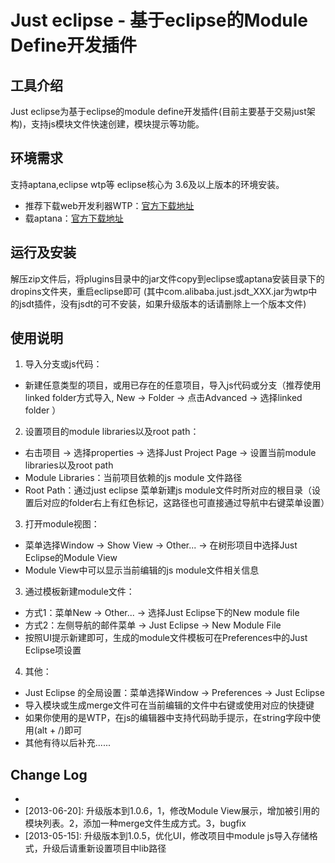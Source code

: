 # Just eclipse - 基于eclipse的Module Define开发插件

## 工具介绍
Just eclipse为基于eclipse的module define开发插件(目前主要基于交易just架构)，支持js模块文件快速创建，模块提示等功能。
   
## 环境需求
支持aptana,eclipse wtp等 eclipse核心为 3.6及以上版本的环境安装。

* 推荐下载web开发利器WTP：[官方下载地址](http://www.eclipse.org/webtools/)
* 载aptana：[官方下载地址](http://www.aptana.com/)

## 运行及安装
解压zip文件后，将plugins目录中的jar文件copy到eclipse或aptana安装目录下的dropins文件夹，重启eclipse即可
(其中com.alibaba.just.jsdt_XXX.jar为wtp中的jsdt插件，没有jsdt的可不安装，如果升级版本的话请删除上一个版本文件)

## 使用说明

1. 导入分支或js代码：
 * 新建任意类型的项目，或用已存在的任意项目，导入js代码或分支（推荐使用linked folder方式导入, New -> Folder -> 点击Advanced -> 选择linked folder ）
2. 设置项目的module libraries以及root path：
 * 右击项目 -> 选择properties -> 选择Just Project Page -> 设置当前module libraries以及root path
 * Module Libraries：当前项目依赖的js module 文件路径 
 * Root Path：通过just eclipse 菜单新建js module文件时所对应的根目录（设置后对应的folder右上有红色标记，这路径也可直接通过导航中右键菜单设置）
3. 打开module视图：  
 * 菜单选择Window -> Show View -> Other... -> 在树形项目中选择Just Eclipse的Module View
 * Module View中可以显示当前编辑的js module文件相关信息
3. 通过模板新建module文件：
 * 方式1：菜单New -> Other... -> 选择Just Eclipse下的New module file
 * 方式2：左侧导航的邮件菜单 -> Just Eclipse -> New Module File
 * 按照UI提示新建即可，生成的module文件模板可在Preferences中的Just Eclipse项设置
4. 其他：
 * Just Eclipse 的全局设置：菜单选择Window -> Preferences -> Just Eclipse
 * 导入模块或生成merge文件可在当前编辑的文件中右键或使用对应的快捷键
 * 如果你使用的是WTP，在js的编辑器中支持代码助手提示，在string字段中使用(alt + /)即可
 * 其他有待以后补充......
 
## Change Log
  * [2013-11-12]: 升级版本到1.0.7，添加module信息的缓存，增加project中模块别名的支持和设置，支持直接读取lofty的配置文件获取别名
  * [2013-06-20]: 升级版本到1.0.6，1，修改Module View展示，增加被引用的模块列表。2，添加一种merge文件生成方式。3，bugfix
  * [2013-05-15]: 升级版本到1.0.5，优化UI，修改项目中module js导入存储格式，升级后请重新设置项目中lib路径